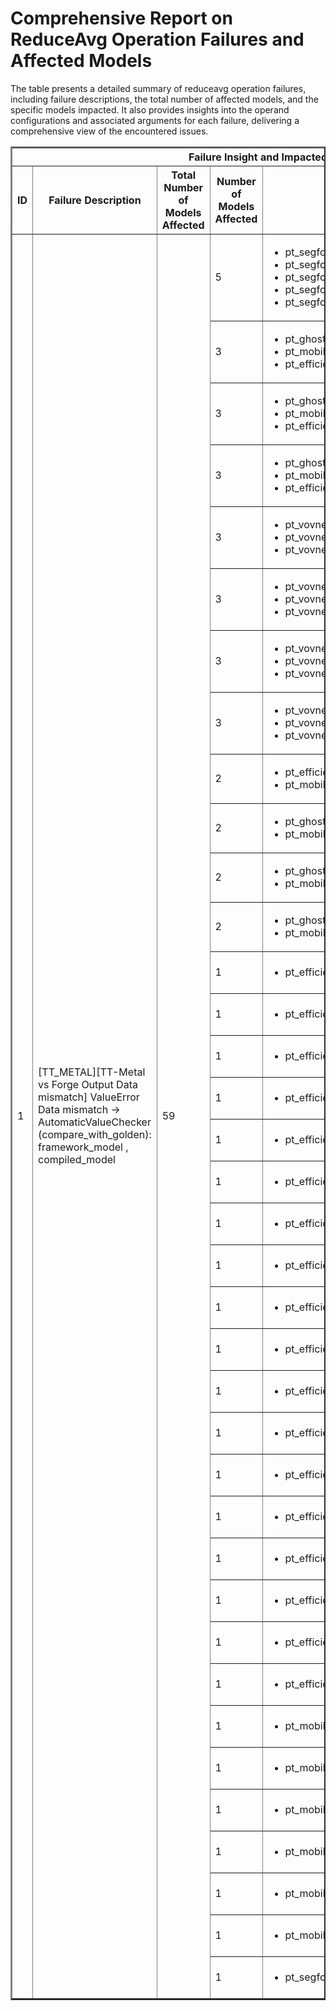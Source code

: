 <h1>Comprehensive Report on ReduceAvg Operation Failures and Affected Models</h1>
<p>The table presents a detailed summary of reduceavg operation failures, including failure descriptions, the total number of affected models, and the specific models impacted. It also provides insights into the operand configurations and associated arguments for each failure, delivering a comprehensive view of the encountered issues.</p>
<table border="2">
	<thead>
		<tr style="text-align: center;">
			<th colspan="5">Failure Insight and Impacted Models</th>
			<th colspan="2">Reduceavg Operation Details</th>
		</tr>
		<tr style="text-align: center;">
			<th>ID</th>
			<th>Failure Description</th>
			<th>Total Number of Models Affected</th>
			<th>Number of Models Affected</th>
			<th>Affected Models</th>
			<th>Operands</th>
			<th>Arguments</th>
		</tr>
	</thead>
	<tbody>
		<tr>
			<td rowspan="37">1</td>
			<td rowspan="37">[TT_METAL][TT-Metal vs Forge Output Data mismatch] ValueError Data mismatch -> AutomaticValueChecker (compare_with_golden): framework_model , compiled_model</td>
			<td rowspan="37">59</td>
			<td>5</td>
			<td><ul><li>pt_segformer_nvidia_mit_b1_img_cls_hf</li><li>pt_segformer_nvidia_mit_b3_img_cls_hf</li><li>pt_segformer_nvidia_mit_b4_img_cls_hf</li><li>pt_segformer_nvidia_mit_b5_img_cls_hf</li><li>pt_segformer_nvidia_mit_b2_img_cls_hf</li></ul></td>
			<td>Operand(type=Activation, shape=(1, 256, 512), dtype=float32)</td>
			<td>dim : -2<br>keep_dim : True</td>
		</tr>
		<tr>
			<td>3</td>
			<td><ul><li>pt_ghostnet_ghostnet_100_img_cls_timm</li><li>pt_mobilnetv3_mobilenetv3_large_100_img_cls_timm</li><li>pt_efficientnet_efficientnet_b0_img_cls_timm</li></ul></td>
			<td>Operand(type=Activation, shape=(1, 480, 14, 14), dtype=float32)</td>
			<td>dim : -2<br>keep_dim : True</td>
		</tr>
		<tr>
			<td>3</td>
			<td><ul><li>pt_ghostnet_ghostnet_100_img_cls_timm</li><li>pt_mobilnetv3_mobilenetv3_large_100_img_cls_timm</li><li>pt_efficientnet_efficientnet_b0_img_cls_timm</li></ul></td>
			<td>Operand(type=Activation, shape=(1, 672, 14, 14), dtype=float32)</td>
			<td>dim : -2<br>keep_dim : True</td>
		</tr>
		<tr>
			<td>3</td>
			<td><ul><li>pt_ghostnet_ghostnet_100_img_cls_timm</li><li>pt_mobilnetv3_mobilenetv3_large_100_img_cls_timm</li><li>pt_efficientnet_efficientnet_b0_img_cls_timm</li></ul></td>
			<td>Operand(type=Activation, shape=(1, 672, 7, 7), dtype=float32)</td>
			<td>dim : -2<br>keep_dim : True</td>
		</tr>
		<tr>
			<td>3</td>
			<td><ul><li>pt_vovnet_ese_vovnet99b_obj_det_torchhub</li><li>pt_vovnet_ese_vovnet39b_obj_det_torchhub</li><li>pt_vovnet_ese_vovnet19b_dw_obj_det_torchhub</li></ul></td>
			<td>Operand(type=Activation, shape=(1, 256, 56, 56), dtype=float32)</td>
			<td>dim : -2<br>keep_dim : True</td>
		</tr>
		<tr>
			<td>3</td>
			<td><ul><li>pt_vovnet_ese_vovnet99b_obj_det_torchhub</li><li>pt_vovnet_ese_vovnet39b_obj_det_torchhub</li><li>pt_vovnet_ese_vovnet19b_dw_obj_det_torchhub</li></ul></td>
			<td>Operand(type=Activation, shape=(1, 512, 28, 28), dtype=float32)</td>
			<td>dim : -2<br>keep_dim : True</td>
		</tr>
		<tr>
			<td>3</td>
			<td><ul><li>pt_vovnet_ese_vovnet99b_obj_det_torchhub</li><li>pt_vovnet_ese_vovnet39b_obj_det_torchhub</li><li>pt_vovnet_ese_vovnet19b_dw_obj_det_torchhub</li></ul></td>
			<td>Operand(type=Activation, shape=(1, 768, 14, 14), dtype=float32)</td>
			<td>dim : -2<br>keep_dim : True</td>
		</tr>
		<tr>
			<td>3</td>
			<td><ul><li>pt_vovnet_ese_vovnet99b_obj_det_torchhub</li><li>pt_vovnet_ese_vovnet39b_obj_det_torchhub</li><li>pt_vovnet_ese_vovnet19b_dw_obj_det_torchhub</li></ul></td>
			<td>Operand(type=Activation, shape=(1, 1024, 7, 7), dtype=float32)</td>
			<td>dim : -2<br>keep_dim : True</td>
		</tr>
		<tr>
			<td>2</td>
			<td><ul><li>pt_efficientnet_efficientnet_b0_img_cls_timm</li><li>pt_mobilnetv3_mobilenetv3_small_100_img_cls_timm</li></ul></td>
			<td>Operand(type=Activation, shape=(1, 240, 14, 14), dtype=float32)</td>
			<td>dim : -2<br>keep_dim : True</td>
		</tr>
		<tr>
			<td>2</td>
			<td><ul><li>pt_ghostnet_ghostnet_100_img_cls_timm</li><li>pt_mobilnetv3_mobilenetv3_large_100_img_cls_timm</li></ul></td>
			<td>Operand(type=Activation, shape=(1, 72, 28, 28), dtype=float32)</td>
			<td>dim : -2<br>keep_dim : True</td>
		</tr>
		<tr>
			<td>2</td>
			<td><ul><li>pt_ghostnet_ghostnet_100_img_cls_timm</li><li>pt_mobilnetv3_mobilenetv3_large_100_img_cls_timm</li></ul></td>
			<td>Operand(type=Activation, shape=(1, 120, 28, 28), dtype=float32)</td>
			<td>dim : -2<br>keep_dim : True</td>
		</tr>
		<tr>
			<td>2</td>
			<td><ul><li>pt_ghostnet_ghostnet_100_img_cls_timm</li><li>pt_mobilnetv3_mobilenetv3_large_100_img_cls_timm</li></ul></td>
			<td>Operand(type=Activation, shape=(1, 960, 7, 7), dtype=float32)</td>
			<td>dim : -2<br>keep_dim : True</td>
		</tr>
		<tr>
			<td>1</td>
			<td><ul><li>pt_efficientnet_efficientnet_b0_img_cls_timm</li></ul></td>
			<td>Operand(type=Activation, shape=(1, 32, 112, 112), dtype=float32)</td>
			<td>dim : -2<br>keep_dim : True</td>
		</tr>
		<tr>
			<td>1</td>
			<td><ul><li>pt_efficientnet_efficientnet_b0_img_cls_timm</li></ul></td>
			<td>Operand(type=Activation, shape=(1, 96, 56, 56), dtype=float32)</td>
			<td>dim : -2<br>keep_dim : True</td>
		</tr>
		<tr>
			<td>1</td>
			<td><ul><li>pt_efficientnet_efficientnet_b0_img_cls_timm</li></ul></td>
			<td>Operand(type=Activation, shape=(1, 144, 56, 56), dtype=float32)</td>
			<td>dim : -2<br>keep_dim : True</td>
		</tr>
		<tr>
			<td>1</td>
			<td><ul><li>pt_efficientnet_efficientnet_b0_img_cls_timm</li></ul></td>
			<td>Operand(type=Activation, shape=(1, 144, 28, 28), dtype=float32)</td>
			<td>dim : -2<br>keep_dim : True</td>
		</tr>
		<tr>
			<td>1</td>
			<td><ul><li>pt_efficientnet_efficientnet_b0_img_cls_timm</li></ul></td>
			<td>Operand(type=Activation, shape=(1, 240, 28, 28), dtype=float32)</td>
			<td>dim : -2<br>keep_dim : True</td>
		</tr>
		<tr>
			<td>1</td>
			<td><ul><li>pt_efficientnet_efficientnet_b0_img_cls_timm</li></ul></td>
			<td>Operand(type=Activation, shape=(1, 1152, 7, 7), dtype=float32)</td>
			<td>dim : -2<br>keep_dim : True</td>
		</tr>
		<tr>
			<td>1</td>
			<td><ul><li>pt_efficientnet_efficientnet_b4_img_cls_timm</li></ul></td>
			<td>Operand(type=Activation, shape=(1, 48, 160, 160), dtype=float32)</td>
			<td>dim : -2<br>keep_dim : True</td>
		</tr>
		<tr>
			<td>1</td>
			<td><ul><li>pt_efficientnet_efficientnet_b4_img_cls_timm</li></ul></td>
			<td>Operand(type=Activation, shape=(1, 24, 160, 160), dtype=float32)</td>
			<td>dim : -2<br>keep_dim : True</td>
		</tr>
		<tr>
			<td>1</td>
			<td><ul><li>pt_efficientnet_efficientnet_b4_img_cls_timm</li></ul></td>
			<td>Operand(type=Activation, shape=(1, 144, 80, 80), dtype=float32)</td>
			<td>dim : -2<br>keep_dim : True</td>
		</tr>
		<tr>
			<td>1</td>
			<td><ul><li>pt_efficientnet_efficientnet_b4_img_cls_timm</li></ul></td>
			<td>Operand(type=Activation, shape=(1, 192, 80, 80), dtype=float32)</td>
			<td>dim : -2<br>keep_dim : True</td>
		</tr>
		<tr>
			<td>1</td>
			<td><ul><li>pt_efficientnet_efficientnet_b4_img_cls_timm</li></ul></td>
			<td>Operand(type=Activation, shape=(1, 192, 40, 40), dtype=float32)</td>
			<td>dim : -2<br>keep_dim : True</td>
		</tr>
		<tr>
			<td>1</td>
			<td><ul><li>pt_efficientnet_efficientnet_b4_img_cls_timm</li></ul></td>
			<td>Operand(type=Activation, shape=(1, 336, 40, 40), dtype=float32)</td>
			<td>dim : -2<br>keep_dim : True</td>
		</tr>
		<tr>
			<td>1</td>
			<td><ul><li>pt_efficientnet_efficientnet_b4_img_cls_timm</li></ul></td>
			<td>Operand(type=Activation, shape=(1, 336, 20, 20), dtype=float32)</td>
			<td>dim : -2<br>keep_dim : True</td>
		</tr>
		<tr>
			<td>1</td>
			<td><ul><li>pt_efficientnet_efficientnet_b4_img_cls_timm</li></ul></td>
			<td>Operand(type=Activation, shape=(1, 672, 20, 20), dtype=float32)</td>
			<td>dim : -2<br>keep_dim : True</td>
		</tr>
		<tr>
			<td>1</td>
			<td><ul><li>pt_efficientnet_efficientnet_b4_img_cls_timm</li></ul></td>
			<td>Operand(type=Activation, shape=(1, 960, 20, 20), dtype=float32)</td>
			<td>dim : -2<br>keep_dim : True</td>
		</tr>
		<tr>
			<td>1</td>
			<td><ul><li>pt_efficientnet_efficientnet_b4_img_cls_timm</li></ul></td>
			<td>Operand(type=Activation, shape=(1, 960, 10, 10), dtype=float32)</td>
			<td>dim : -2<br>keep_dim : True</td>
		</tr>
		<tr>
			<td>1</td>
			<td><ul><li>pt_efficientnet_efficientnet_b4_img_cls_timm</li></ul></td>
			<td>Operand(type=Activation, shape=(1, 1632, 10, 10), dtype=float32)</td>
			<td>dim : -2<br>keep_dim : True</td>
		</tr>
		<tr>
			<td>1</td>
			<td><ul><li>pt_efficientnet_efficientnet_b4_img_cls_timm</li></ul></td>
			<td>Operand(type=Activation, shape=(1, 2688, 10, 10), dtype=float32)</td>
			<td>dim : -2<br>keep_dim : True</td>
		</tr>
		<tr>
			<td>1</td>
			<td><ul><li>pt_mobilnetv3_mobilenetv3_small_100_img_cls_timm</li></ul></td>
			<td>Operand(type=Activation, shape=(1, 16, 56, 56), dtype=float32)</td>
			<td>dim : -2<br>keep_dim : True</td>
		</tr>
		<tr>
			<td>1</td>
			<td><ul><li>pt_mobilnetv3_mobilenetv3_small_100_img_cls_timm</li></ul></td>
			<td>Operand(type=Activation, shape=(1, 96, 14, 14), dtype=float32)</td>
			<td>dim : -2<br>keep_dim : True</td>
		</tr>
		<tr>
			<td>1</td>
			<td><ul><li>pt_mobilnetv3_mobilenetv3_small_100_img_cls_timm</li></ul></td>
			<td>Operand(type=Activation, shape=(1, 120, 14, 14), dtype=float32)</td>
			<td>dim : -2<br>keep_dim : True</td>
		</tr>
		<tr>
			<td>1</td>
			<td><ul><li>pt_mobilnetv3_mobilenetv3_small_100_img_cls_timm</li></ul></td>
			<td>Operand(type=Activation, shape=(1, 144, 14, 14), dtype=float32)</td>
			<td>dim : -2<br>keep_dim : True</td>
		</tr>
		<tr>
			<td>1</td>
			<td><ul><li>pt_mobilnetv3_mobilenetv3_small_100_img_cls_timm</li></ul></td>
			<td>Operand(type=Activation, shape=(1, 288, 7, 7), dtype=float32)</td>
			<td>dim : -2<br>keep_dim : True</td>
		</tr>
		<tr>
			<td>1</td>
			<td><ul><li>pt_mobilnetv3_mobilenetv3_small_100_img_cls_timm</li></ul></td>
			<td>Operand(type=Activation, shape=(1, 576, 7, 7), dtype=float32)</td>
			<td>dim : -2<br>keep_dim : True</td>
		</tr>
		<tr>
			<td>1</td>
			<td><ul><li>pt_segformer_nvidia_mit_b0_img_cls_hf</li></ul></td>
			<td>Operand(type=Activation, shape=(1, 256, 256), dtype=float32)</td>
			<td>dim : -2<br>keep_dim : True</td>
		</tr>
	</tbody>
</table>
